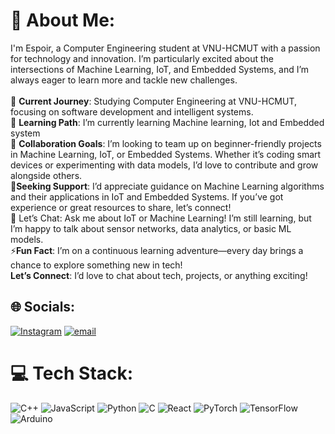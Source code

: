 # 💫 About Me:
I'm Espoir, a Computer Engineering student at VNU-HCMUT with a passion for technology and innovation. I’m particularly excited about the intersections of Machine Learning, IoT, and Embedded Systems, and I’m always eager to learn more and tackle new challenges.
<br><br>🔭 **Current Journey**: Studying Computer Engineering at VNU-HCMUT, focusing on software development and intelligent systems.
<br>🌱 **Learning Path**: I’m currently learning Machine learning, Iot and Embedded system
<br>👯 **Collaboration Goals**: I’m looking to team up on beginner-friendly projects in Machine Learning, IoT, or Embedded Systems. Whether it’s coding smart devices or experimenting with data models, I’d love to contribute and grow alongside others.
<br>🤝**Seeking Support**: I’d appreciate guidance on Machine Learning algorithms and their applications in IoT and Embedded Systems. If you’ve got experience or great resources to share, let’s connect!<br>💬 Let’s Chat: Ask me about IoT or Machine Learning! I’m still learning, but I’m happy to talk about sensor networks, data analytics, or basic ML models.
<br>⚡**Fun Fact**: I’m on a continuous learning adventure—every day brings a chance to explore something new in tech!
<br> **Let’s Connect**: I’d love to chat about tech, projects, or anything exciting!
## 🌐 Socials:
[![Instagram](https://img.shields.io/badge/Instagram-%23E4405F.svg?logo=Instagram&logoColor=white)](https://instagram.com/@minh_tran2903)
[![email](https://img.shields.io/badge/Email-D14836?logo=gmail&logoColor=white)](mailto:minhtran.abc.work@gmailc.om) 

# 💻 Tech Stack:
![C++](https://img.shields.io/badge/c++-%2300599C.svg?style=for-the-badge&logo=c%2B%2B&logoColor=white) ![JavaScript](https://img.shields.io/badge/javascript-%23323330.svg?style=for-the-badge&logo=javascript&logoColor=%23F7DF1E) ![Python](https://img.shields.io/badge/python-3670A0?style=for-the-badge&logo=python&logoColor=ffdd54) ![C](https://img.shields.io/badge/c-%2300599C.svg?style=for-the-badge&logo=c&logoColor=white) ![React](https://img.shields.io/badge/react-%2320232a.svg?style=for-the-badge&logo=react&logoColor=%2361DAFB) ![PyTorch](https://img.shields.io/badge/PyTorch-%23EE4C2C.svg?style=for-the-badge&logo=PyTorch&logoColor=white) ![TensorFlow](https://img.shields.io/badge/TensorFlow-%23FF6F00.svg?style=for-the-badge&logo=TensorFlow&logoColor=white) ![Arduino](https://img.shields.io/badge/-Arduino-00979D?style=for-the-badge&logo=Arduino&logoColor=white)
<!-- Proudly created with GPRM ( https://gprm.itsvg.in ) -->
